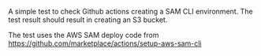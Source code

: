 A simple test to check Github actions creating a SAM CLI environment. The test result should result in creating an S3 bucket.

The test uses the AWS SAM deploy code from https://github.com/marketplace/actions/setup-aws-sam-cli
